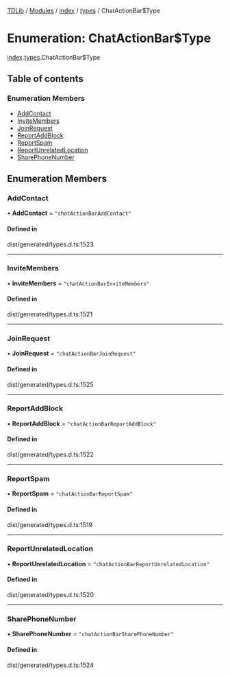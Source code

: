 [TDLib](../README.md) / [Modules](../modules.md) / [index](../modules/index.md) / [types](../modules/index.types.md) / ChatActionBar$Type

# Enumeration: ChatActionBar$Type

[index](../modules/index.md).[types](../modules/index.types.md).ChatActionBar$Type

## Table of contents

### Enumeration Members

- [AddContact](index.types.ChatActionBar_Type.md#addcontact)
- [InviteMembers](index.types.ChatActionBar_Type.md#invitemembers)
- [JoinRequest](index.types.ChatActionBar_Type.md#joinrequest)
- [ReportAddBlock](index.types.ChatActionBar_Type.md#reportaddblock)
- [ReportSpam](index.types.ChatActionBar_Type.md#reportspam)
- [ReportUnrelatedLocation](index.types.ChatActionBar_Type.md#reportunrelatedlocation)
- [SharePhoneNumber](index.types.ChatActionBar_Type.md#sharephonenumber)

## Enumeration Members

### AddContact

• **AddContact** = ``"chatActionBarAddContact"``

#### Defined in

dist/generated/types.d.ts:1523

___

### InviteMembers

• **InviteMembers** = ``"chatActionBarInviteMembers"``

#### Defined in

dist/generated/types.d.ts:1521

___

### JoinRequest

• **JoinRequest** = ``"chatActionBarJoinRequest"``

#### Defined in

dist/generated/types.d.ts:1525

___

### ReportAddBlock

• **ReportAddBlock** = ``"chatActionBarReportAddBlock"``

#### Defined in

dist/generated/types.d.ts:1522

___

### ReportSpam

• **ReportSpam** = ``"chatActionBarReportSpam"``

#### Defined in

dist/generated/types.d.ts:1519

___

### ReportUnrelatedLocation

• **ReportUnrelatedLocation** = ``"chatActionBarReportUnrelatedLocation"``

#### Defined in

dist/generated/types.d.ts:1520

___

### SharePhoneNumber

• **SharePhoneNumber** = ``"chatActionBarSharePhoneNumber"``

#### Defined in

dist/generated/types.d.ts:1524

